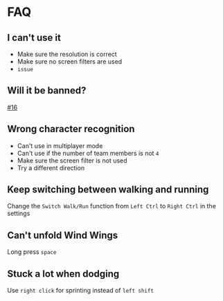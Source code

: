 # FAQ

## I can't use it

- Make sure the resolution is correct
- Make sure no screen filters are used
- `issue`

## Will it be banned?

[#16](https://github.com/phonowell/genshin-impact-script/issues/16)

## Wrong character recognition

- Can't use in multiplayer mode
- Can't use if the number of team members is not `4`
- Make sure the screen filter is not used
- Try a different direction

## Keep switching between walking and running

Change the `Switch Walk/Run` function from `Left Ctrl` to `Right Ctrl` in the settings

## Can't unfold Wind Wings

Long press `space`

## Stuck a lot when dodging

Use `right click` for sprinting instead of `left shift`